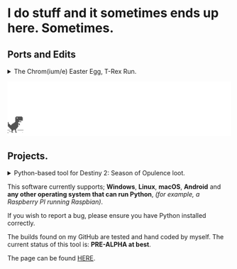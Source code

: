 # I do stuff and it sometimes ends up here. Sometimes.

## Ports and Edits

<details>
 <summary>The Chrom(ium/e) Easter Egg, T-Rex Run.</summary>
 Unfamiliar with this game? Far too privileged to have Wi-Fi drop-outs? There's a gif just under this. Enjoy.

 Feel free to play the game [here](http://retr0gr4d3.github.io/WhatThatTrexDo/). Feel free to mess with this using Chrome's 'inspect element' and console.
 
</details>

![ITSONLYGAME](assets/screenshot.gif)


## Projects.

<details>
 <summary>Python-based tool for Destiny 2: Season of Opulence loot.</summary>

Note: This software is in a foetal state, nowhere near completion but is receiving regular updates. 

There's a technical description available in the page linked below. 

The "MenagerieLootNow" (Working Name) tool will allow you to make informed decisions on what runes to use on the chalice of opulence. 

The chalice of opulence is an item in the game that allows you to mix-and-match any three runes to achieve a desired loot drop. 

For instance, matching the purple rune of the Beast with another purple rune will cause the CALUS Mini Tool to drop from the next completion of the Menagerie.
</details>

This software currently supports; **Windows**, **Linux**, **macOS**, **Android** and **any other operating system that can run Python**, *(for example, a Raspberry PI running Raspbian)*.

If you wish to report a bug, please ensure you have Python installed correctly.

The builds found on my GitHub are tested and hand coded by myself. The current status of this tool is: **PRE-ALPHA at best**.

The page can be found [HERE](https://retr0gr4d3.github.io/MenagerieLootNow/).
